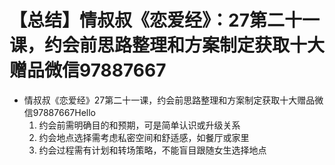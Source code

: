 # 【总结】情叔叔《恋爱经》：27第二十一课，约会前思路整理和方案制定获取十大赠品微信97887667

-   情叔叔《恋爱经》27第二十一课，约会前思路整理和方案制定获取十大赠品微信97887667Hello
    1.  约会前需明确目的和预期，可是简单认识或升级关系
    2.  约会地点选择需考虑私密空间和舒适感，如餐厅或家里
    3.  约会过程需有计划和转场策略，不能盲目跟随女生选择地点